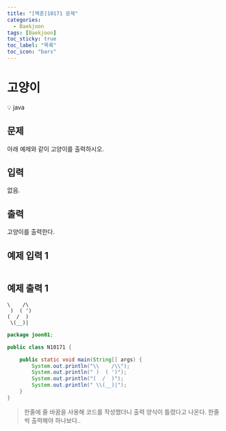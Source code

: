 ```yaml
---
title: "[백준]10171 문제"
categories:
  - Baekjoon
tags: [Baekjoon]
toc_sticky: true
toc_label: "목록"
toc_icon: "bars"
---
```


# 고양이 

<aside>
💡 java
</aside>



## 문제

아래 예제와 같이 고양이를 출력하시오.

## 입력

없음.

## 출력

고양이를 출력한다.

## 예제 입력 1

```

```

## 예제 출력 1

```
\    /\
 )  ( ')
(  /  )
 \(__)|
```

```java
package joon01;

public class N10171 {

	public static void main(String[] args) {
		System.out.println("\\    /\\");
		System.out.println(" )  ( ')");
		System.out.println("(  /  )");
		System.out.println(" \\(__)|");
	}
}
```

> 한줄에 줄 바꿈을 사용해 코드를 작성했더니 출력 양식이 틀렸다고 나온다.
> 한줄씩 출력해야 하나보다..
